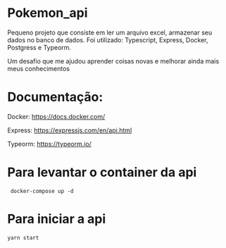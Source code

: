 # Pokemon_api
Pequeno projeto que consiste em ler um arquivo excel, armazenar seu dados no banco de dados.
Foi utilizado: Typescript, Express, Docker, Postgress e Typeorm.

Um desafio que me ajudou aprender coisas novas e melhorar ainda mais meus conhecimentos

# Documentação:
Docker: https://docs.docker.com/

Express: https://expressjs.com/en/api.html

Typeorm: https://typeorm.io/


# Para levantar o container da api
```
 docker-compose up -d   
```
# Para iniciar a api
```
yarn start
```
